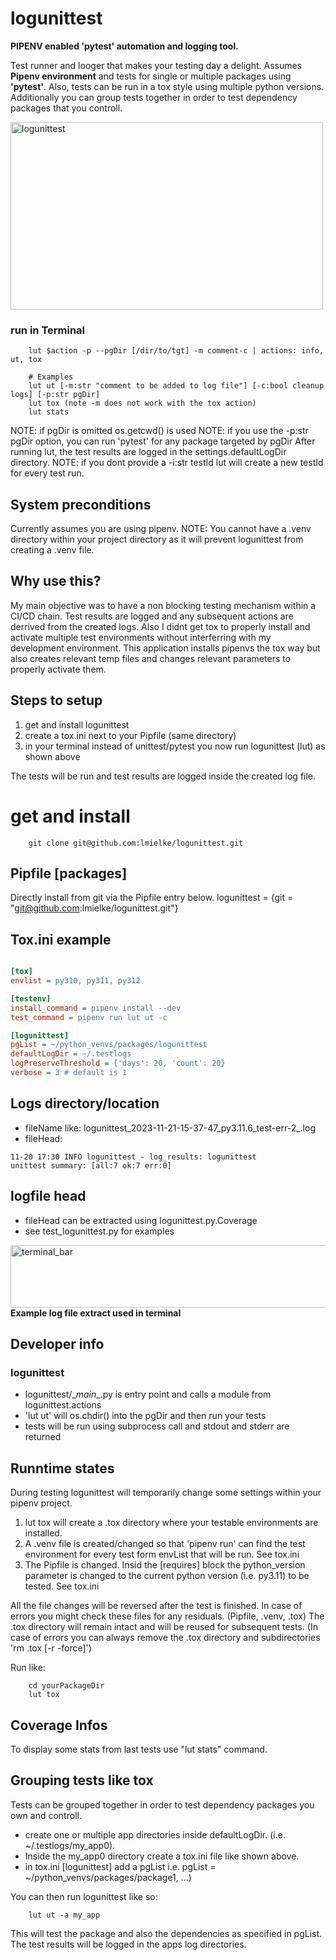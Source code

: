 # logunittest
<b>PIPENV enabled 'pytest' automation and logging tool. </b>

Test runner and looger that makes your testing day a delight. Assumes <b>Pipenv environment</b> and tests for single or multiple packages using <b>'pytest'</b>.
Also, tests can be run in a tox style using multiple python versions. Additionally you can
group tests together in order to test dependency packages that you controll.

<img src="https://drive.google.com/uc?id=1CE0ufO4ZjEAV1oimV_23WqpGBzyymFRQ" alt="logunittest" class="plain" height="300px" width="500px">


### run in Terminal
```
    lut $action -p --pgDir [/dir/to/tgt] -m comment-c | actions: info, ut, tox

    # Examples
    lut ut [-m:str "comment to be added to log file"] [-c:bool cleanup logs] [-p:str pgDir]
    lut tox (note -m does not work with the tox action)
    lut stats
```
NOTE: if pgDir is omitted os.getcwd() is used
NOTE: if you use the -p:str pgDir option, you can run 'pytest' for any package targeted by pgDir
After running lut, the test results are logged in the settings.defaultLogDir directory.
NOTE: if you dont provide a -i:str testId lut will create a new testId for every test run.

## System preconditions
Currently assumes you are using pipenv.
NOTE: You cannot have a .venv directory within your project directory as it will prevent logunittest from creating a .venv file.

## Why use this?
My main objective was to have a non blocking testing mechanism within a CI/CD chain. Test results are logged and any subsequent actions are derrived from the created logs.
Also I didnt get tox to properly install and activate multiple test environments without interferring with my development environment. This application installs pipenvs the tox way but also creates relevant temp files and changes relevant parameters to properly activate them. 


## Steps to setup
1. get and install logunittest
2. create a tox.ini next to your Pipfile (same directory)
3. in your terminal instead of unittest/pytest you now run logunittest (lut) as shown above

The tests will be run and test results are logged inside the created log file.

# get and install
```shell
    git clone git@github.com:lmielke/logunittest.git

```

## Pipfile [packages]
Directly install from git via the Pipfile entry below.
logunittest = \{git = "git@github.com:lmielke/logunittest.git"\}


## Tox.ini example

```ini

[tox]
envlist = py310, py311, py312

[testenv]
install_command = pipenv install --dev
test_command = pipenv run lut ut -c

[logunittest]
pgList = ~/python_venvs/packages/logunittest
defaultLogDir = ~/.testlogs
logPreserveThreshold = {'days': 20, 'count': 20}
verbose = 3 # default is 1

```

## Logs directory/location
- fileName like: logunittest_2023-11-21-15-37-47_py3.11.6_test-err-2_.log
- fileHead: 
```log
11-20 17:30 INFO logunittest - log_results: logunittest
unittest summary: [all:7 ok:7 err:0]
```

## logfile head
- fileHead can be extracted using logunittest.py.Coverage
- see test_logunittest.py for examples

<img src="https://drive.google.com/uc?id=1CDYXO_5Y5vKFGyVjYx4ne7GXJNyjzSG1" alt="terminal_bar" class="plain" height="100px" width="700px">
<b>Example log file extract used in terminal</b>

## Developer info
### logunittest
- logunittest/\__main__.py is entry point and calls a module from logunittest.actions
- 'lut ut' will os.chdir() into the pgDir and then run your tests
- tests will be run using subprocess call and stdout and stderr are returned

## Runntime states
During testing logunittest will temporarily change some settings within your pipenv project.
1. lut tox will create a .tox directory where your testable environments are installed.
2. A .venv file is created/changed so that 'pipenv run' can find the test environment for every test form envList that will be run. See tox.ini
3. The Pipfile is changed. Insid the \[requires\] block the python_version parameter is changed to the current python version (i.e. py3.11) to be tested. See tox.ini

All the file changes will be reversed after the test is finished. In case of errors you might check these files for any residuals. (Pipfile, .venv, .tox)
The .tox directory will remain intact and will be reused for subsequent tests. (In case of errors you can always remove the .tox directory and subdirectories 'rm .tox \[-r -force\]')

Run like:
```shell
    cd yourPackageDir
    lut tox
```

## Coverage Infos
To display some stats from last tests use "lut stats" command.

## Grouping tests like tox
Tests can be grouped together in order to test dependency packages you own and controll.
- create one or multiple app directories inside defaultLogDir. (i.e. ~/.testlogs/my_app0).
- Inside the my_app0 directory create a tox.ini file like shown above.
- in tox.ini \[logunittest\] add a pgList i.e. pgList = ~/python_venvs/packages/package1, ...)

You can then run logunittest like so:
```shell
    lut ut -a my_app
```
This will test the package and also the dependencies as specified in pgList. The test results will be logged in the apps log directories.

